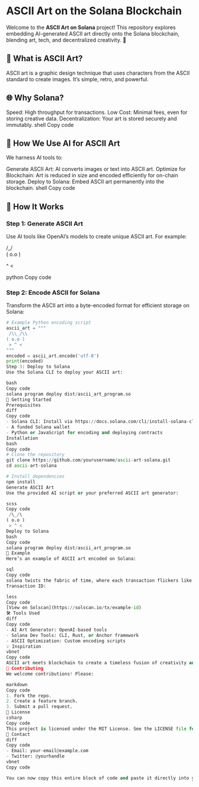 # ASCII Art on the Solana Blockchain

Welcome to the **ASCII Art on Solana** project! This repository explores embedding AI-generated ASCII art directly onto the Solana blockchain, blending art, tech, and decentralized creativity. 🚀

## 🎨 What is ASCII Art?

ASCII art is a graphic design technique that uses characters from the ASCII standard to create images. It’s simple, retro, and powerful.

## 🌐 Why Solana?

Speed: High throughput for transactions.
Low Cost: Minimal fees, even for storing creative data.
Decentralization: Your art is stored securely and immutably.
shell
Copy code

## 🤖 How We Use AI for ASCII Art

We harness AI tools to:

Generate ASCII Art: AI converts images or text into ASCII art.
Optimize for Blockchain: Art is reduced in size and encoded efficiently for on-chain storage.
Deploy to Solana: Embed ASCII art permanently into the blockchain.
shell
Copy code

## 📖 How It Works

### Step 1: Generate ASCII Art

Use AI tools like OpenAI’s models to create unique ASCII art. For example:

/_/\
( o.o )

^ <

python
Copy code

### Step 2: Encode ASCII for Solana

Transform the ASCII art into a byte-encoded format for efficient storage on Solana:

```python
# Example Python encoding script
ascii_art = """
 /\\_/\\  
( o.o ) 
 > ^ <
"""
encoded = ascii_art.encode('utf-8')
print(encoded)
Step 3: Deploy to Solana
Use the Solana CLI to deploy your ASCII art:

bash
Copy code
solana program deploy dist/ascii_art_program.so
🚀 Getting Started
Prerequisites
diff
Copy code
- Solana CLI: Install via https://docs.solana.com/cli/install-solana-cli-tools
- A funded Solana wallet
- Python or JavaScript for encoding and deploying contracts
Installation
bash
Copy code
# Clone the repository
git clone https://github.com/yourusername/ascii-art-solana.git
cd ascii-art-solana

# Install dependencies
npm install
Generate ASCII Art
Use the provided AI script or your preferred ASCII art generator:

scss
Copy code
 /\_/\  
( o.o ) 
 > ^ <
Deploy to Solana
bash
Copy code
solana program deploy dist/ascii_art_program.so
🔗 Example
Here’s an example of ASCII art encoded on Solana:

sql
Copy code
solana twists the fabric of time, where each transaction flickers like a star in the void, fleeting yet eternal.
Transaction ID:

less
Copy code
[View on Solscan](https://solscan.io/tx/example-id)
🛠 Tools Used
diff
Copy code
- AI Art Generator: OpenAI-based tools
- Solana Dev Tools: CLI, Rust, or Anchor framework
- ASCII Optimization: Custom encoding scripts
💡 Inspiration
vbnet
Copy code
ASCII art meets blockchain to create a timeless fusion of creativity and technology. Inspired by Solana's fast, scalable ecosystem and the beauty of minimalist art.
🤝 Contributing
We welcome contributions! Please:

markdown
Copy code
1. Fork the repo.
2. Create a feature branch.
3. Submit a pull request.
📜 License
csharp
Copy code
This project is licensed under the MIT License. See the LICENSE file for details.
💬 Contact
diff
Copy code
- Email: your-email@example.com
- Twitter: @yourhandle
vbnet
Copy code

You can now copy this entire block of code and paste it directly into your `README.md` file. Let me know if you need anything else!





